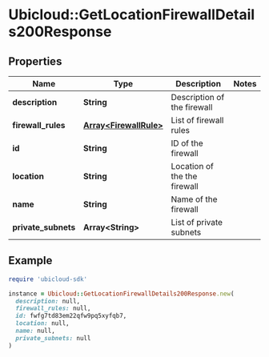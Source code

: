 # Ubicloud::GetLocationFirewallDetails200Response

## Properties

| Name | Type | Description | Notes |
| ---- | ---- | ----------- | ----- |
| **description** | **String** | Description of the firewall |  |
| **firewall_rules** | [**Array&lt;FirewallRule&gt;**](FirewallRule.md) | List of firewall rules |  |
| **id** | **String** | ID of the firewall |  |
| **location** | **String** | Location of the the firewall |  |
| **name** | **String** | Name of the firewall |  |
| **private_subnets** | **Array&lt;String&gt;** | List of private subnets |  |

## Example

```ruby
require 'ubicloud-sdk'

instance = Ubicloud::GetLocationFirewallDetails200Response.new(
  description: null,
  firewall_rules: null,
  id: fwfg7td83em22qfw9pq5xyfqb7,
  location: null,
  name: null,
  private_subnets: null
)
```


